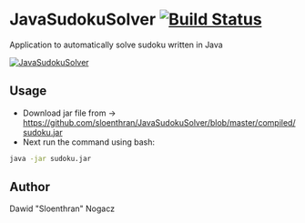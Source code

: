 # JavaSudokuSolver [![Build Status](https://travis-ci.org/sloenthran/JavaSudokuSolver.svg?branch=master)](https://travis-ci.org/sloenthran/JavaSudokuSolver)

Application to automatically solve sudoku written in Java

[![JavaSudokuSolver](https://raw.githubusercontent.com/sloenthran/JavaSudokuSolver/master/src/main/resources/screenshot.png)](https://www.youtube.com/watch?v=RyvAP1mT5LQ&feature=youtu.be)

## Usage

* Download jar file from -> https://github.com/sloenthran/JavaSudokuSolver/blob/master/compiled/sudoku.jar
* Next run the command using bash:

```bash
java -jar sudoku.jar
```

## Author
Dawid "Sloenthran" Nogacz
